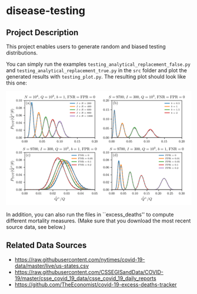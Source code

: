 # disease-testing

## Project Description

This project enables users to generate random and biased testing distributions.

You can simply run the examples ``testing_analytical_replacement_false.py`` and ``testing_analytical_replacement_true.py`` in the ``src`` folder and plot the generated results with ``testing_plot.py``. The resulting plot should look like this one:

![Image](testing.png)

In addition, you can also run the files in ``excess_deaths'' to compute different mortality measures. (Make sure that you download the most recent source data, see below.)

## Related Data Sources

* https://raw.githubusercontent.com/nytimes/covid-19-data/master/live/us-states.csv
* https://raw.githubusercontent.com/CSSEGISandData/COVID-19/master/csse_covid_19_data/csse_covid_19_daily_reports
* https://github.com/TheEconomist/covid-19-excess-deaths-tracker
